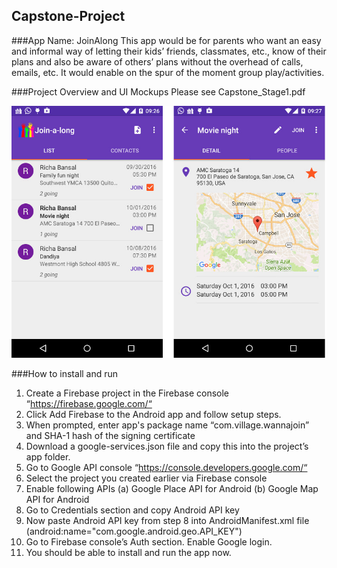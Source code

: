 ## Capstone-Project
###App Name: JoinAlong
This app would be for parents who want an easy and informal way of letting their kids’ friends, classmates, etc., know of their plans and also be aware of others’ plans without the overhead of calls, emails, etc. It would enable on the spur of the moment group play/activities.

###Project Overview and UI Mockups
Please see Capstone_Stage1.pdf

![GitHub Logo](device-joinalong_pictures.jpeg)

###How to install and run
1. Create a Firebase project in the Firebase console “https://firebase.google.com/“
2. Click Add Firebase to the Android app and follow setup steps. 
3. When prompted, enter app's package name “com.village.wannajoin” and SHA-1 hash of the signing certificate 
4. Download a google-services.json file and copy this into the project’s app folder.
5. Go to Google API console “https://console.developers.google.com/“
6. Select the project you created earlier via Firebase console
7. Enable following APIs (a) Google Place API for Android (b) Google Map API for Android
8. Go to Credentials section and copy Android API key
9. Now paste Android API key from step 8 into AndroidManifest.xml file (android:name="com.google.android.geo.API_KEY")
10. Go to Firebase console’s Auth section. Enable Google login.
11. You should be able to install and run the app now. 





